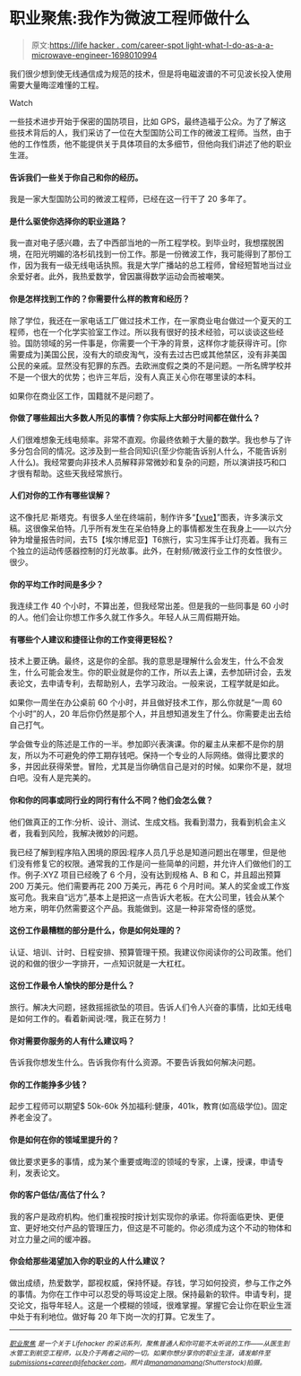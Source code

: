 # 职业聚焦:我作为微波工程师做什么

> 原文:[https://life hacker . com/career-spot light-what-I-do-as-a-a-microwave-engineer-1698010994](https://lifehacker.com/career-spotlight-what-i-do-as-a-microwave-engineer-1698010994)

我们很少想到使无线通信成为规范的技术，但是将电磁波谱的不可见波长投入使用需要大量晦涩难懂的工程。

Watch

一些技术进步开始于保密的国防项目，比如 GPS，最终造福于公众。为了了解这些技术背后的人，我们采访了一位在大型国防公司工作的微波工程师。当然，由于他的工作性质，他不能提供关于具体项目的太多细节，但他向我们讲述了他的职业生涯。

#### 告诉我们一些关于你自己和你的经历。

我是一家大型国防公司的微波工程师，已经在这一行干了 20 多年了。

#### 是什么驱使你选择你的职业道路？

我一直对电子感兴趣，去了中西部当地的一所工程学校。到毕业时，我想摆脱困境，在阳光明媚的洛杉矶找到一份工作。那是一份微波工作，我可能得到了那份工作，因为我有一级无线电话执照。我是大学广播站的总工程师，曾经短暂地当过业余爱好者。此外，我热爱数学，曾因赢得数学运动会而被嘲笑。

#### 你是怎样找到工作的？你需要什么样的教育和经历？

除了学位，我还在一家电话工厂做过技术工作，在一家商业电台做过一个夏天的工程师，也在一个化学实验室工作过。所以我有很好的技术经验，可以谈谈这些经验。国防领域的另一件事是，你需要一个干净的背景，这样你才能获得许可。[你需要成为]美国公民，没有大的顽皮淘气，没有去过古巴或其他禁区，没有非美国公民的亲戚。显然没有犯罪的东西。去欧洲度假之类的不是问题。一所名牌学校并不是一个很大的优势；也许三年后，没有人真正关心你在哪里读的本科。

如果你在商业区工作，国籍就不是问题了。

#### 你做了哪些超出大多数人所见的事情？你实际上大部分时间都在做什么？

人们很难想象无线电频率。非常不直观。你最终依赖于大量的数学。我也参与了许多分包合同的情况。这涉及到一些合同知识(至少你能告诉别人什么，不能告诉别人什么)。我经常要向非技术人员解释非常微妙和复杂的问题，所以演讲技巧和口才很有帮助。这些天我经常旅行。

#### 人们对你的工作有哪些误解？

这不像托尼·斯塔克。有很多人坐在终端前，制作许多“[【vue】](http://vue.tufts.edu/)”图表，许多演示文稿。这很像呆伯特。几乎所有发生在呆伯特身上的事情都发生在我身上——以六分钟为增量报告时间，去T5【埃尔博尼亚】T6旅行，实习生挥手让灯亮着。我有三个独立的运动传感器控制的灯光故事。此外，在射频/微波行业工作的女性很少。很少。

#### 你的平均工作时间是多少？

我连续工作 40 个小时，不算出差，但我经常出差。但是我的一些同事是 60 小时的人。他们会让你想工作多久就工作多久。年轻人从三周假期开始。

#### 有哪些个人建议和捷径让你的工作变得更轻松？

技术上要正确。最终，这是你的全部。我的意思是理解什么会发生，什么不会发生，什么可能会发生。你的职业就是你的工作，所以去上课，去参加研讨会，去发表论文，去申请专利，去帮助别人，去学习政治。一般来说，工程学就是如此。

如果你一周坐在办公桌前 60 个小时，并且做好技术工作，那么你就是“一周 60 个小时”的人，20 年后你仍然是那个人，并且想知道发生了什么。你需要走出去给自己打气。

学会做专业的陈述是工作的一半。参加即兴表演课。你的雇主从来都不是你的朋友，所以为不可避免的停工期存钱吧。保持一个专业的人际网络。做得比要求的多，并因此获得荣誉。冒险，尤其是当你确信自己是对的时候。如果你不是，就坦白吧。没有人是完美的。

#### 你和你的同事或同行业的同行有什么不同？他们会怎么做？

他们做真正的工作:分析、设计、测试、生成文档。我看到潜力，我看到机会主义者，我看到风险，我解决微妙的问题。

我已经了解到程序陷入困境的原因:程序人员几乎总是知道问题出在哪里，但是他们没有修复它的权限。通常我的工作是问一些简单的问题，并允许人们做他们的工作。例子:XYZ 项目已经晚了 6 个月，没有达到规格 A、B 和 C，并且超出预算 200 万美元。他们需要再花 200 万美元，再花 6 个月时间。某人的奖金或工作岌岌可危。我来自“远方”,基本上是把这一点告诉大老板。在大公司里，钱会从某个地方来，明年仍然需要这个产品。我能做到。这是一种非常奇怪的感觉。

#### 这份工作最糟糕的部分是什么，你是如何处理的？

认证、培训、计时、日程安排、预算管理干预。我建议你阅读你的公司政策。他们说的和做的很少一字排开，一点知识就是一大杠杠。

#### 这份工作最令人愉快的部分是什么？

旅行。解决大问题，拯救摇摇欲坠的项目。告诉人们令人兴奋的事情，比如无线电是如何工作的。看着新闻说:嘿，我正在努力！

#### 你对需要你服务的人有什么建议吗？

告诉我你想发生什么。告诉我你有什么资源。不要告诉我如何解决问题。

#### 你的工作能挣多少钱？

起步工程师可以期望$ 50k-60k 外加福利:健康，401k，教育(如高级学位)。固定养老金没了。

#### 你是如何在你的领域里提升的？

做比要求更多的事情，成为某个重要或晦涩的领域的专家，上课，授课，申请专利，发表论文。

#### 你的客户低估/高估了什么？

我的客户是政府机构。他们重视按时按计划实现你的承诺。你将面临更快、更便宜、更好地交付产品的管理压力，但这是不可能的。你必须成为这个不动的物体和对立力量之间的缓冲器。

#### 你会给那些渴望加入你的职业的人什么建议？

做出成绩，热爱数学，鄙视权威，保持怀疑。存钱，学习如何投资，参与工作之外的事情。为你在工作中可以忍受的辱骂设定上限。保持最新的软件。申请专利，提交论文，指导年轻人。这是一个模糊的领域，很难掌握。掌握它会让你在职业生涯中处于有利地位。做好每 20 年下岗一次的打算。它发生了。

* * *

[*<small>职业聚焦</small>*](http://lifehacker.com/tag/career-spotlight) *<small>是一个关于 Lifehacker 的采访系列，聚焦普通人和你可能不太听说的工作——从医生到水管工到航空工程师，以及介于两者之间的一切。如果你想分享你的职业生涯，请发邮件至</small>*[*<small>submissions+career@lifehacker.com</small>*](mailto:submissions+career@lifehacker.com)*<small>。照片由</small>*[*<small>manamanamana</small>*](http://www.shutterstock.com/pic-128606972/stock-photo-radiotelescopes-at-the-very-large-array-the-national-radio-observatory-in-new-mexico.html?src=TdzT7KBZJTHpnrE7UsxFgw-1-0)*<small>(Shutterstock)拍摄。</small>*